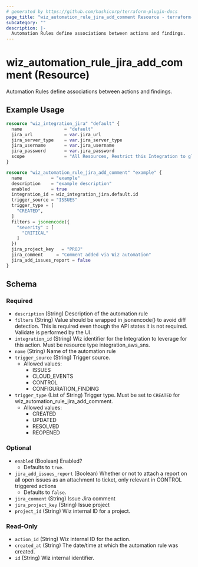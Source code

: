```yaml
---
# generated by https://github.com/hashicorp/terraform-plugin-docs
page_title: "wiz_automation_rule_jira_add_comment Resource - terraform-provider-wiz"
subcategory: ""
description: |-
  Automation Rules define associations between actions and findings.
---
```


# wiz_automation_rule_jira_add_comment (Resource)

Automation Rules define associations between actions and findings.

## Example Usage

```terraform
resource "wiz_integration_jira" "default" {
  name                = "default"
  jira_url            = var.jira_url
  jira_server_type    = var.jira_server_type
  jira_username       = var.jira_username
  jira_password       = var.jira_password
  scope               = "All Resources, Restrict this Integration to global roles only"
}

resource "wiz_automation_rule_jira_add_comment" "example" {
  name           = "example"
  description    = "example description"
  enabled        = true
  integration_id = wiz_integration_jira.default.id
  trigger_source = "ISSUES"
  trigger_type = [
    "CREATED",
  ]
  filters = jsonencode({
    "severity" : [
      "CRITICAL"
    ]
  })
  jira_project_key   = "PROJ"
  jira_comment     = "Comment added via Wiz automation"
  jira_add_issues_report = false
}
```

<!-- schema generated by tfplugindocs -->
## Schema

### Required

- `description` (String) Description of the automation rule
- `filters` (String) Value should be wrapped in jsonencode() to avoid diff detection. This is required even though the API states it is not required.  Validate is performed by the UI.
- `integration_id` (String) Wiz identifier for the Integration to leverage for this action. Must be resource type integration_aws_sns.
- `name` (String) Name of the automation rule
- `trigger_source` (String) Trigger source.
    - Allowed values: 
        - ISSUES
        - CLOUD_EVENTS
        - CONTROL
        - CONFIGURATION_FINDING
- `trigger_type` (List of String) Trigger type. Must be set to `CREATED` for wiz_automation_rule_jira_add_comment.
    - Allowed values: 
        - CREATED
        - UPDATED
        - RESOLVED
        - REOPENED

### Optional

- `enabled` (Boolean) Enabled?
    - Defaults to `true`.
- `jira_add_issues_report` (Boolean) Whether or not to attach a report on all open issues as an attachment to ticket, only relevant in CONTROL triggered actions
    - Defaults to `false`.
- `jira_comment` (String) Issue Jira comment
- `jira_project_key` (String) Issue project
- `project_id` (String) Wiz internal ID for a project.

### Read-Only

- `action_id` (String) Wiz internal ID for the action.
- `created_at` (String) The date/time at which the automation rule was created.
- `id` (String) Wiz internal identifier.

